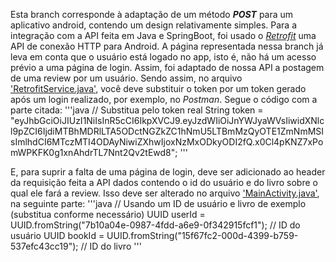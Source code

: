 Esta branch corresponde à adaptação de um método ***POST*** para um aplicativo android, contendo um design relativamente simples. 
Para a integração com a API feita em Java e SpringBoot, foi usado o [*Retrofit*](https://square.github.io/retrofit/) uma API de conexão HTTP para Android.
A página representada nessa branch já leva em conta que o usuário está logado no app, isto é, não há um acesso prévio a uma página de login.
Assim, foi adaptado de nossa API a postagem de uma review por um usuário.
Sendo assim, no arquivo ['RetrofitService.java'](app/src/main/java/com/example/agoravai/services/RetrofitService.java), você deve substituir o token por um token gerado após um login realizado,
por exemplo, no *Postman*. Segue o código com a parte citada:
'''java
// Substitua pelo token real
        String token = "eyJhbGciOiJIUzI1NiIsInR5cCI6IkpXVCJ9.eyJzdWIiOiJnYWJyaWVsIiwidXNlcl9pZCI6IjdiMTBhMDRlLTA5ODctNGZkZC1hNmU5LTBmMzQyOTE1ZmNmMSIsImlhdCI6MTczMTI4ODAyNiwiZXhwIjoxNzMxODkyODI2fQ.x0Cl4pKNZ7xPomWPKFK0g1xnAhdrTL7Nnt2Qv2tEwd8";
'''

E, para suprir a falta de uma página de login, deve ser adicionado ao header da requisição feita a API dados contendo o id do usuário e do livro sobre o qual ele fará a review. 
Isso deve ser alterado no arquivo ['MainActivity.java'](app/src/main/java/com/example/agoravai/MainActivity.java), na seguinte parte:
'''java
// Usando um ID de usuário e livro de exemplo (substitua conforme necessário)
                UUID userId = UUID.fromString("7b10a04e-0987-4fdd-a6e9-0f342915fcf1");  // ID do usuário
                UUID bookId = UUID.fromString("15f67fc2-000d-4399-b759-537efc43cc19");  // ID do livro
'''

